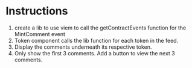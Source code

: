# Instructions

1. create a lib to use viem to call the getContractEvents function for the MintComment event
2. Token component calls the lib function for each token in the feed.
3. Display the comments underneath its respective token.
4. Only show the first 3 comments. Add a button to view the next 3 comments.

